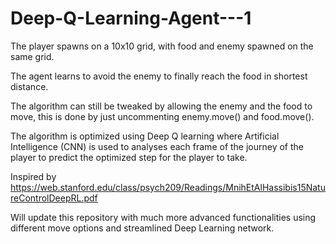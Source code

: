 # Deep-Q-Learning-Agent---1

The player spawns on a 10x10 grid, with food and enemy spawned on the same grid.

The agent learns to avoid the enemy to finally reach the food in shortest distance.

The algorithm can still be tweaked by allowing the enemy and the food to move, this is done by just uncommenting enemy.move() and food.move().

The algorithm is optimized using Deep Q learning where Artificial Intelligence (CNN) is used to analyses each frame of the journey of the player to predict the optimized step for the player to take.

Inspired by https://web.stanford.edu/class/psych209/Readings/MnihEtAlHassibis15NatureControlDeepRL.pdf

Will update this repository with much more advanced functionalities using different move options and streamlined Deep Learning network.
